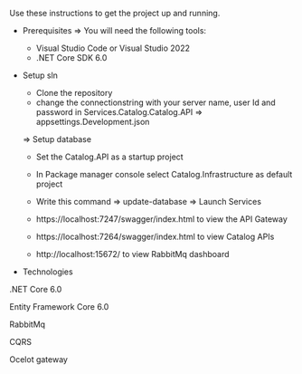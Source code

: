 Use these instructions to get the project up and running.

* Prerequisites
  => You will need the following tools:
    - Visual Studio Code or Visual Studio 2022
    - .NET Core SDK 6.0
* Setup sln
  - Clone the repository
  - change the connectionstring with your server name, user Id and password in Services.Catalog.Catalog.API => appsettings.Development.json

  => Setup database
    - Set the Catalog.API as a startup project
    - In Package manager console select Catalog.Infrastructure as default project
    - Write this command => update-database 
 => Launch Services
  - https://localhost:7247/swagger/index.html to view the API Gateway

  - https://localhost:7264/swagger/index.html  to view Catalog APIs

  - http://localhost:15672/  to view RabbitMq dashboard

* Technologies

.NET Core 6.0

Entity Framework Core 6.0

RabbitMq

CQRS

Ocelot gateway
